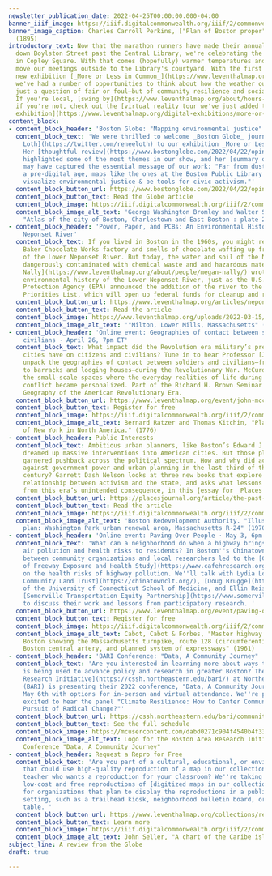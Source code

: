 ```yaml
---
newsletter_publication_date: 2022-04-25T00:00:00.000-04:00
banner_iiif_image: https://iiif.digitalcommonwealth.org/iiif/2/commonwealth:js956k46x/578,1498,4265,1160/full/0/default.jpg
banner_image_caption: Charles Carroll Perkins, ["Plan of Boston proper"](https://collections.leventhalmap.org/search/commonwealth:js956k45n)
  (1895)
introductory_text: Now that the marathon runners have made their annual pilgrimage
  down Boylston Street past the Central Library, we're celebrating the start of spring
  in Copley Square. With that comes (hopefully) warmer temperatures and excuses to
  move our meetings outside to the Library's courtyard. With the first events of our
  new exhibition [_More or Less in Common_](https://www.leventhalmap.org/digital-exhibitions/more-or-less-in-common/),
  we've had a number of opportunities to think about how the weather outside isn't
  just a question of fair or foul—but of community resilience and social justice.
  If you're local, [swing by](https://www.leventhalmap.org/about/hours-directions/)—or,
  if you're not, check out the [virtual reality tour we've just added to the digital
  exhibition](https://www.leventhalmap.org/digital-exhibitions/more-or-less-in-common/).
content_block:
- content_block_header: 'Boston Globe: "Mapping environmental justice"'
  content_block_text: 'We were thrilled to welcome _Boston Globe_ journalist [Renée
    Loth](https://twitter.com/reneeloth) to our exhibition _More or Less in Common_.
    Her [thoughtful review](https://www.bostonglobe.com/2022/04/22/opinion/mapping-environmental-justice/)
    highlighted some of the most themes in our show, and her [summary on Twitter](https://twitter.com/reneeloth/status/1517496183186505732)
    may have captured the essential message of our work: "Far from dusty relics of
    a pre-digital age, maps like the ones at the Boston Public Library can help us
    visualize environmental justice & be tools for civic activism."'
  content_block_button_url: https://www.bostonglobe.com/2022/04/22/opinion/mapping-environmental-justice/
  content_block_button_text: Read the Globe article
  content_block_image: https://iiif.digitalcommonwealth.org/iiif/2/commonwealth:1257c140q/full/,800/0/default.jpg
  content_block_image_alt_text: 'George Washington Bromley and Walter Scott Bromley,
    "Atlas of the city of Boston, Charlestown and East Boston : plate 28" (1922)'
- content_block_header: 'Power, Paper, and PCBs: An Environmental History of the Lower
    Neponset River'
  content_block_text: If you lived in Boston in the 1960s, you might remember the
    Baker Chocolate Works factory and smells of chocolate wafting up from the banks
    of the Lower Neponset River. But today, the water and soil of the Neponset are
    dangerously contaminated with chemical waste and and hazardous materials. [Megan
    Nally](https://www.leventhalmap.org/about/people/megan-nally/) wrote about the
    environmental history of the Lower Neponset River, just as the U.S. Environmental
    Protection Agency (EPA) announced the addition of the river to the Superfund National
    Priorities List, which will open up federal funds for cleanup and remediation.
  content_block_button_url: https://www.leventhalmap.org/articles/neponset/
  content_block_button_text: Read the article
  content_block_image: https://www.leventhalmap.org/uploads/2022-03-15/commonwealth_x633ff663_image_access_800.jpg
  content_block_image_alt_text: '"Milton, Lower Mills, Massachusetts" (1890)'
- content_block_header: 'Online event: Geographies of contact between soldiers and
    civilians · April 26, 7pm ET'
  content_block_text: What impact did the Revolution era military’s presence in American
    cities have on citizens and civilians? Tune in to hear Professor [John McCurdy](https://www.emich.edu/history-philosophy/history/faculty/j-mccurdy.php)
    unpack the geographies of contact between soldiers and civilians—from urban squares
    to barracks and lodging houses—during the Revolutionary War. McCurdy’s work examines
    the small-scale spaces where the everyday realities of life during an imperial
    conflict became personalized. Part of the Richard H. Brown Seminar on the Historical
    Geography of the American Revolutionary Era.
  content_block_button_url: https://www.leventhalmap.org/event/john-mccurdy-on-geographies-of-contact-between-soldiers-and-civilians/
  content_block_button_text: Register for free
  content_block_image: https://iiif.digitalcommonwealth.org/iiif/2/commonwealth:p8418t52w/325,226,2369,2201/full/0/default.jpg
  content_block_image_alt_text: Bernard Ratzer and Thomas Kitchin, "Plan of the city
    of New York in North America." (1776)
- content_block_header: Public Interests
  content_block_text: Ambitious urban planners, like Boston’s Edward J. Logue, once
    dreamed up massive interventions into American cities. But those plans quickly
    garnered pushback across the political spectrum. How and why did activists turn
    against government power and urban planning in the last third of the twentieth
    century? Garrett Dash Nelson looks at three new books that explore the contentious
    relationship between activism and the state, and asks what lessons we might draw
    from this era’s unintended consequence, in this [essay for _Places Journal_](https://placesjournal.org/article/the-past-and-future-of-urban-planning/).
  content_block_button_url: https://placesjournal.org/article/the-past-and-future-of-urban-planning/
  content_block_button_text: Read the article
  content_block_image: https://iiif.digitalcommonwealth.org/iiif/2/commonwealth:086156703/2354,7102,5500,3588/,800/0/default.jpg
  content_block_image_alt_text: 'Boston Redevelopment Authority. "Illustrative site
    plan: Washington Park urban renewal area, Massachusetts R-24" (1970)'
- content_block_header: 'Online event: Paving Over People · May 3, 6pm ET'
  content_block_text: 'What can a neighborhood do when a highway brings increased
    air pollution and health risks to residents? In Boston''s Chinatown, a partnership
    between community organizations and local researchers led to the [Community Assessment
    of Freeway Exposure and Health Study](https://www.cafehresearch.org/) (CAFEH)
    on the health risks of highway pollution. We''ll talk with Lydia Lowe of the [Chinatown
    Community Land Trust](https://chinatownclt.org/), [Doug Brugge](https://facultydirectory.uchc.edu/profile?profileId=Brugge-Douglas)
    of the University of Connecticut School of Medicine, and Ellin Reisner of the
    [Somerville Transportation Equity Partnership](https://www.somervillestep.org/)
    to discuss their work and lessons from participatory research. '
  content_block_button_url: https://www.leventhalmap.org/event/paving-over-people-traffic-air-pollution-and-health/
  content_block_button_text: Register for free
  content_block_image: https://iiif.digitalcommonwealth.org/iiif/2/commonwealth:9019vk684/full/full/0/default.jpg
  content_block_image_alt_text: Cabot, Cabot & Forbes, "Master highway plan metropolitan
    Boston showing the Massachusetts turnpike, route 128 (circumferential highway),
    Boston central artery, and planned system of expressways" (1961)
- content_block_header: 'BARI Conference: "Data, A Community Journey" · May 6'
  content_block_text: 'Are you interested in learning more about ways that civic data
    is being used to advance policy and research in greater Boston? The [Boston Area
    Research Initiative](https://cssh.northeastern.edu/bari/) at Northeastern University
    (BARI) is presenting their 2022 conference, "Data, A Community Journey" on Friday,
    May 6th with options for in-person and virtual attendance. We''re particularly
    excited to hear the panel "Climate Resilience: How to Center Communities in the
    Pursuit of Radical Change?"'
  content_block_button_url: https://cssh.northeastern.edu/bari/community/news/call-for-proposals/
  content_block_button_text: See the full schedule
  content_block_image: https://mcusercontent.com/dabd0271c904f4540b4f337be/images/f7699a72-7315-b18f-b38e-c077180d704f.jpg
  content_block_image_alt_text: Logo for the Boston Area Research Initiative 2022
    Conference "Data, A Community Journey"
- content_block_header: Request a Repro for Free
  content_block_text: 'Are you part of a cultural, educational, or environmental nonprofit
    that could use high-quality reproduction of a map in our collection? Are you a
    teacher who wants a reproduction for your classroom? We''re taking requests for
    low-cost and free reproductions of [digitized maps in our collection](https://collections.leventhalmap.org/search)
    for organizations that plan to display the reproductions in a public or classroom
    setting, such as a trailhead kiosk, neighborhood bulletin board, or classroom
    table. '
  content_block_button_url: https://www.leventhalmap.org/collections/reproductions/
  content_block_button_text: Learn more
  content_block_image: https://iiif.digitalcommonwealth.org/iiif/2/commonwealth:st74cx430/1643,2480,3840,2074/,1200/0/default.jpg
  content_block_image_alt_text: John Seller, "A chart of the Caribe islands." (1672?)
subject_line: A review from the Globe
draft: true

---
```

